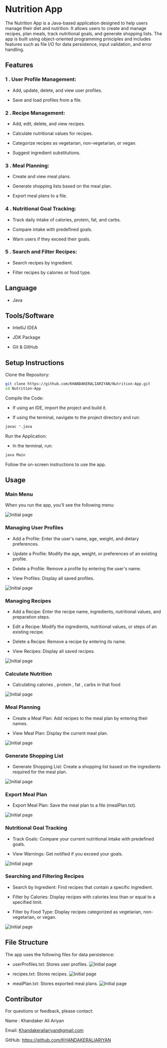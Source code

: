 # Nutrition App

The Nutrition App is a Java-based application designed to help users manage their diet and nutrition. It allows users to create and manage recipes, plan meals, track nutritional goals, and generate shopping lists. The app is built using object-oriented programming principles and includes features such as file I/O for data persistence, input validation, and error handling.

## Features

### 1 . User Profile Management:
- Add, update, delete, and view user profiles.

- Save and load profiles from a file.

### 2 . Recipe Management:

- Add, edit, delete, and view recipes.

- Calculate nutritional values for recipes.

- Categorize recipes as vegetarian, non-vegetarian, or vegan.

- Suggest ingredient substitutions.

### 3 . Meal Planning:

- Create and view meal plans.

- Generate shopping lists based on the meal plan.

- Export meal plans to a file.

### 4 . Nutritional Goal Tracking:

- Track daily intake of calories, protein, fat, and carbs.

- Compare intake with predefined goals.

- Warn users if they exceed their goals.

### 5 . Search and Filter Recipes:

- Search recipes by ingredient.

- Filter recipes by calories or food type.

## Language

- Java

## Tools/Software

- IntelliJ IDEA

- JDK Package 

- Git & GitHub

## Setup Instructions

Clone the Repository:

```bash
git clone https://github.com/KHANDAKERALIARIYAN/Nutrition-App.git
cd Nutrition-App
```

Compile the Code:

- If using an IDE, import the project and build it.

- If using the terminal, navigate to the project directory and run:

```bash
javac *.java
```

Run the Application:

- In the terminal, run:

```bash
java Main
```

Follow the on-screen instructions to use the app.

## Usage

### Main Menu

When you run the app, you’ll see the following menu:

![Initial page](https://github.com/KHANDAKERALIARIYAN/Nutrition-App/blob/main/png%20file/1.png)

### Managing User Profiles

- Add a Profile: Enter the user's name, age, weight, and dietary preferences.

- Update a Profile: Modify the age, weight, or preferences of an existing profile.

- Delete a Profile: Remove a profile by entering the user's name.

- View Profiles: Display all saved profiles.

![Initial page](https://github.com/KHANDAKERALIARIYAN/Nutrition-App/blob/main/png%20file/5.png)

### Managing Recipes

- Add a Recipe: Enter the recipe name, ingredients, nutritional values, and preparation steps.

- Edit a Recipe: Modify the ingredients, nutritional values, or steps of an existing recipe.

- Delete a Recipe: Remove a recipe by entering its name.

- View Recipes: Display all saved recipes.

![Initial page](https://github.com/KHANDAKERALIARIYAN/Nutrition-App/blob/main/png%20file/6.png)

### Calculate Nutrition

- Calculating calories , protein , fat , carbs in that food

![Initial page](https://github.com/KHANDAKERALIARIYAN/Nutrition-App/blob/main/png%20file/7.png)

### Meal Planning

- Create a Meal Plan: Add recipes to the meal plan by entering their names.

- View Meal Plan: Display the current meal plan.

![Initial page](https://github.com/KHANDAKERALIARIYAN/Nutrition-App/blob/main/png%20file/8.png)

### Generate Shopping List

- Generate Shopping List: Create a shopping list based on the ingredients required for the meal plan.

![Initial page](https://github.com/KHANDAKERALIARIYAN/Nutrition-App/blob/main/png%20file/9.png)

### Export Meal Plan

- Export Meal Plan: Save the meal plan to a file (mealPlan.txt).

![Initial page](https://github.com/KHANDAKERALIARIYAN/Nutrition-App/blob/main/png%20file/10.png)

### Nutritional Goal Tracking

- Track Goals: Compare your current nutritional intake with predefined goals.

- View Warnings: Get notified if you exceed your goals.

![Initial page](https://github.com/KHANDAKERALIARIYAN/Nutrition-App/blob/main/png%20file/11.png)

### Searching and Filtering Recipes

- Search by Ingredient: Find recipes that contain a specific ingredient.

- Filter by Calories: Display recipes with calories less than or equal to a specified limit.

- Filter by Food Type: Display recipes categorized as vegetarian, non-vegetarian, or vegan.

![Initial page](https://github.com/KHANDAKERALIARIYAN/Nutrition-App/blob/main/png%20file/12.png)

## File Structure

The app uses the following files for data persistence:

- userProfiles.txt: Stores user profiles.
![Initial page](https://github.com/KHANDAKERALIARIYAN/Nutrition-App/blob/main/png%20file/2.png)

- recipes.txt: Stores recipes.
![Initial page](https://github.com/KHANDAKERALIARIYAN/Nutrition-App/blob/main/png%20file/3.png)

- mealPlan.txt: Stores exported meal plans.
![Initial page](https://github.com/KHANDAKERALIARIYAN/Nutrition-App/blob/main/png%20file/4.png)

## Contributor
For questions or feedback, please contact:

Name : Khandaker Ali Ariyan

Email: Khandakeraliariyan@gmail.com

GitHub: https://github.com/KHANDAKERALIARIYAN